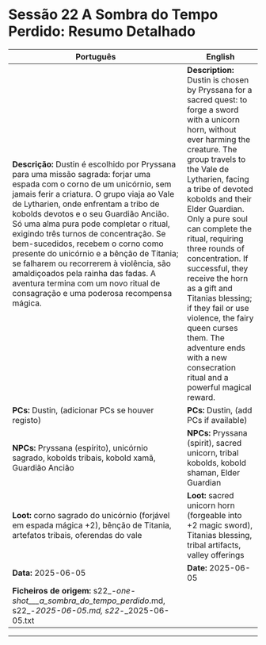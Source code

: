 # Sessão 22  A Sombra do Tempo Perdido: Resumo Detalhado

| Português | English |
|-----------|---------|
| **Descrição:** Dustin é escolhido por Pryssana para uma missão sagrada: forjar uma espada com o corno de um unicórnio, sem jamais ferir a criatura. O grupo viaja ao Vale de Lytharien, onde enfrentam a tribo de kobolds devotos e o seu Guardião Ancião. Só uma alma pura pode completar o ritual, exigindo três turnos de concentração. Se bem-sucedidos, recebem o corno como presente do unicórnio e a bênção de Titania; se falharem ou recorrerem à violência, são amaldiçoados pela rainha das fadas. A aventura termina com um novo ritual de consagração e uma poderosa recompensa mágica. | **Description:** Dustin is chosen by Pryssana for a sacred quest: to forge a sword with a unicorn horn, without ever harming the creature. The group travels to the Vale de Lytharien, facing a tribe of devoted kobolds and their Elder Guardian. Only a pure soul can complete the ritual, requiring three rounds of concentration. If successful, they receive the horn as a gift and Titanias blessing; if they fail or use violence, the fairy queen curses them. The adventure ends with a new consecration ritual and a powerful magical reward. |
| **PCs:** Dustin, (adicionar PCs se houver registo) | **PCs:** Dustin, (add PCs if available) |
| **NPCs:** Pryssana (espírito), unicórnio sagrado, kobolds tribais, kobold xamã, Guardião Ancião | **NPCs:** Pryssana (spirit), sacred unicorn, tribal kobolds, kobold shaman, Elder Guardian |
| **Loot:** corno sagrado do unicórnio (forjável em espada mágica +2), bênção de Titania, artefatos tribais, oferendas do vale | **Loot:** sacred unicorn horn (forgeable into +2 magic sword), Titanias blessing, tribal artifacts, valley offerings |
| **Data:** 2025-06-05 | **Date:** 2025-06-05 |
| **Ficheiros de origem:** s22_-_one-shot___a_sombra_do_tempo_perdido_.md, s22_-_2025-06-05.md, s22_-_2025-06-05.txt |
****

















